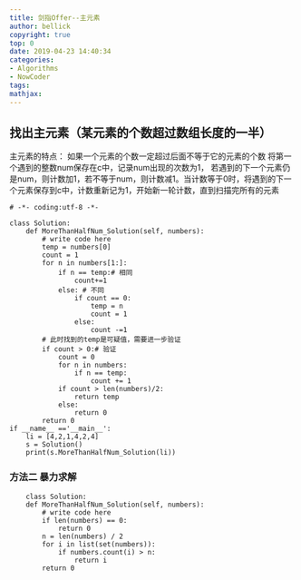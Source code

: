 ```yaml
---
title: 剑指Offer--主元素
author: bellick
copyright: true
top: 0
date: 2019-04-23 14:40:34
categories:
- Algorithms
- NowCoder
tags:
mathjax:
---
```

## 找出主元素（某元素的个数超过数组长度的一半）
主元素的特点： 如果一个元素的个数一定超过后面不等于它的元素的个数
将第一个遇到的整数num保存在c中，记录num出现的次数为1， 若遇到的下一个元素仍是num，则计数加1，若不等于num，则计数减1。当计数等于0时，将遇到的下一个元素保存到c中，计数重新记为1，开始新一轮计数，直到扫描完所有的元素
```
# -*- coding:utf-8 -*-

class Solution:
    def MoreThanHalfNum_Solution(self, numbers):
        # write code here
        temp = numbers[0]
        count = 1
        for n in numbers[1:]:
            if n == temp:# 相同
                count+=1
            else: # 不同
                if count == 0:
                    temp = n
                    count = 1
                else:
                    count -=1
        # 此时找到的temp是可疑值，需要进一步验证
        if count > 0:# 验证
            count = 0
            for n in numbers:
                if n == temp:
                    count += 1
            if count > len(numbers)/2:
                return temp
            else:
                return 0
        return 0
if __name__ =='__main__':
    li = [4,2,1,4,2,4]
    s = Solution()
    print(s.MoreThanHalfNum_Solution(li))
```
### 方法二 暴力求解
```
    class Solution:
    def MoreThanHalfNum_Solution(self, numbers):
        # write code here
        if len(numbers) == 0:
            return 0
        n = len(numbers) / 2
        for i in list(set(numbers)):
            if numbers.count(i) > n:
                return i
        return 0
```